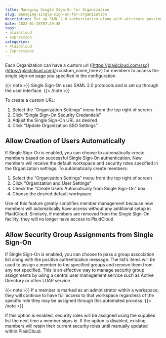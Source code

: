 ```yaml
---
title: Managing Single Sign-On for Organization
slug: managing-single-sign-on-for-organization
description: Set up SAML 2.0 authorization along with attribute passing
date: 2022-01-25T07:39:48
tags:
- plaidcloud
- expression
categories:
- PlaidCloud
- Expressions
---
```


Each Organization can have a custom url ([https://plaidcloud.com/sso](https://plaidcloud.com)/<custom\_name\_here>) for members to access the single sign-on page you specified in the configuration.

{{< note >}}
Single Sign-On uses SAML 2.0 protocols and is set up through the user interface.
{{< /note >}}

To create a custom URL:

1. Select the “Organization Settings” menu from the top right of screen
2. Click “Single Sign-On Security Credentials”
3. Adjust the Single Sign-On URL as desired
4. Click “Update Organization SSO Settings”

## Allow Creation of Users Automatically

If Single Sign-On is enabled, you can choose to automatically create members based on successful Single Sign-On authentication. New members will receive the default workspace and security roles specified in the Organization settings. To automatically create members:

1. Select the “Organization Settings” menu from the top right of screen
2. Click “Organization and User Settings”
3. Check the “Create Users Automatically from Single Sign-On” box
4. Choose the desired default workspace

Use of this feature greatly simplifies member management because new members will automatically have access without any additional setup in PlaidCloud. Similarly, if members are removed from the Single Sign-On facility, they will no longer have access to PlaidCloud.


## Allow Security Group Assignments from Single Sign-On

If Single Sign-On is enabled, you can choose to pass a group association list along with the positive authentication message. The list’s items will be used to assign a member to the specified groups and remove them from any not specified. This is an effective way to manage security group assignments by using a central user management service such as Active Directory or other LDAP service.


{{< note >}}
If a member is marked as an administrator within a workspace, they will continue to have full access to that workspace regardless of the specific role they may be assigned through this automated process.
{{< /note >}}


If this option is enabled, security roles will be assigned using the supplied list the next time a member signs in. If the option is disabled, existing members will retain their current security roles until manually updated within PlaidCloud.

